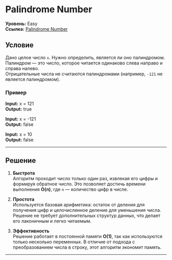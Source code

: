 # Palindrome Number

**Уровень:** Easy  
**Ссылка:** [Palindrome Number](https://leetcode.com/problems/palindrome-number/)

## Условие

Дано целое число `x`. Нужно определить, является ли оно палиндромом.  
Палиндром — это число, которое читается одинаково слева направо и справа налево.  
Отрицательные числа не считаются палиндромами (например, `-121` не является палиндромом).

### Пример
**Input:** x = 121  
**Output:** true

**Input:** x = -121  
**Output:** false

**Input:** x = 10  
**Output:** false

---

## Решение

1. **Быстрота**  
   Алгоритм проходит число только один раз, извлекая его цифры и формируя обратное число. Это позволяет достичь времени выполнения **O(n)**, где `n` — количество цифр в числе.

2. **Простота**  
   Используется базовая арифметика: остаток от деления для получения цифр и целочисленное деление для уменьшения числа. Решение не требует дополнительных структур данных, что делает его лаконичным и легко читаемым.

3. **Эффективность**  
   Решение работает в постоянной памяти **O(1)**, так как используются только несколько переменных. В отличие от подхода с преобразованием числа в строку, этот алгоритм экономит память.

---